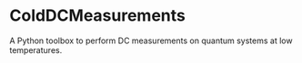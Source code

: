 # ColdDCMeasurements
A Python toolbox to perform DC measurements on quantum systems at low temperatures.
